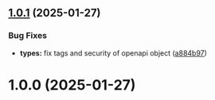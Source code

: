 ## [1.0.1](https://github.com/nfroidure/ya-open-api-types/compare/v1.0.0...v1.0.1) (2025-01-27)


### Bug Fixes

* **types:** fix tags and security of openapi object ([a884b97](https://github.com/nfroidure/ya-open-api-types/commit/a884b978ab0cf5bd0464e28d251fae5b280e19c8))



# 1.0.0 (2025-01-27)



